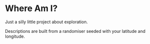 # Where Am I?

Just a silly little project about exploration.

Descriptions are built from a randomiser seeded with your latitude and longitude.